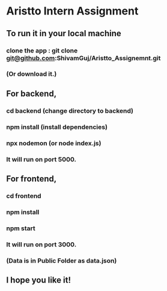 # Aristto Intern Assignment

## To run it in your local machine

### clone the app : git clone git@github.com:ShivamGuj/Aristto_Assignemnt.git
### (Or download it.)

## For backend,
### cd backend (change directory to backend)
### npm install (install dependencies)
### npx nodemon (or node index.js)
### It will run on port 5000.

## For frontend,
### cd frontend
### npm install 
### npm start
### It will run on port 3000.

### (Data is in Public Folder as data.json)
## I hope you like it!
